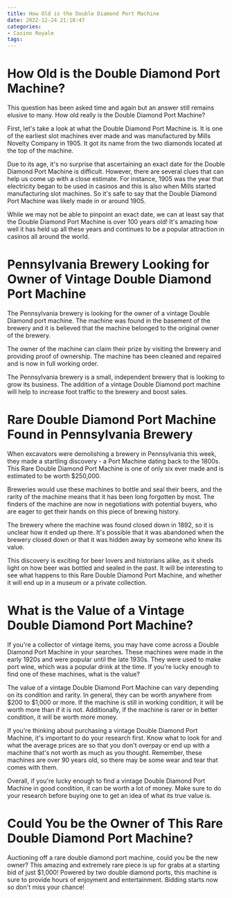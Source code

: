 ```yaml
---
title: How Old is the Double Diamond Port Machine
date: 2022-12-24 21:18:47
categories:
- Casino Royale
tags:
---
```



#  How Old is the Double Diamond Port Machine?

This question has been asked time and again but an answer still remains elusive to many. How old really is the Double Diamond Port Machine?

First, let's take a look at what the Double Diamond Port Machine is. It is one of the earliest slot machines ever made and was manufactured by Mills Novelty Company in 1905. It got its name from the two diamonds located at the top of the machine.

Due to its age, it's no surprise that ascertaining an exact date for the Double Diamond Port Machine is difficult. However, there are several clues that can help us come up with a close estimate. For instance, 1905 was the year that electricity began to be used in casinos and this is also when Mills started manufacturing slot machines. So it's safe to say that the Double Diamond Port Machine was likely made in or around 1905.

While we may not be able to pinpoint an exact date, we can at least say that the Double Diamond Port Machine is over 100 years old! It's amazing how well it has held up all these years and continues to be a popular attraction in casinos all around the world.

#  Pennsylvania Brewery Looking for Owner of Vintage Double Diamond Port Machine

The Pennsylvania brewery is looking for the owner of a vintage Double Diamond port machine. The machine was found in the basement of the brewery and it is believed that the machine belonged to the original owner of the brewery.

The owner of the machine can claim their prize by visiting the brewery and providing proof of ownership. The machine has been cleaned and repaired and is now in full working order.

The Pennsylvania brewery is a small, independent brewery that is looking to grow its business. The addition of a vintage Double Diamond port machine will help to increase foot traffic to the brewery and boost sales.

#  Rare Double Diamond Port Machine Found in Pennsylvania Brewery

When excavators were demolishing a brewery in Pennsylvania this week, they made a startling discovery - a Port Machine dating back to the 1800s. This Rare Double Diamond Port Machine is one of only six ever made and is estimated to be worth $250,000.

Breweries would use these machines to bottle and seal their beers, and the rarity of the machine means that it has been long forgotten by most. The finders of the machine are now in negotiations with potential buyers, who are eager to get their hands on this piece of brewing history.

The brewery where the machine was found closed down in 1892, so it is unclear how it ended up there. It's possible that it was abandoned when the brewery closed down or that it was hidden away by someone who knew its value.

This discovery is exciting for beer lovers and historians alike, as it sheds light on how beer was bottled and sealed in the past. It will be interesting to see what happens to this Rare Double Diamond Port Machine, and whether it will end up in a museum or a private collection.

#  What is the Value of a Vintage Double Diamond Port Machine?

If you're a collector of vintage items, you may have come across a Double Diamond Port Machine in your searches. These machines were made in the early 1920s and were popular until the late 1930s. They were used to make port wine, which was a popular drink at the time. If you're lucky enough to find one of these machines, what is the value?

The value of a vintage Double Diamond Port Machine can vary depending on its condition and rarity. In general, they can be worth anywhere from $200 to $1,000 or more. If the machine is still in working condition, it will be worth more than if it is not. Additionally, if the machine is rarer or in better condition, it will be worth more money.

If you're thinking about purchasing a vintage Double Diamond Port Machine, it's important to do your research first. Know what to look for and what the average prices are so that you don't overpay or end up with a machine that's not worth as much as you thought. Remember, these machines are over 90 years old, so there may be some wear and tear that comes with them.

Overall, if you're lucky enough to find a vintage Double Diamond Port Machine in good condition, it can be worth a lot of money. Make sure to do your research before buying one to get an idea of what its true value is.

#  Could You be the Owner of This Rare Double Diamond Port Machine?

Auctioning off a rare double diamond port machine, could you be the new owner? 
This amazing and extremely rare piece is up for grabs at a starting bid of just $1,000! 
Powered by two double diamond ports, this machine is sure to provide hours of enjoyment and entertainment. 
Bidding starts now so don't miss your chance!